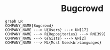 <h1 align="center">Bugcrowd</h1>

```mermaid
graph LR
COMPANY_NAME{Bugcrowd}
COMPANY_NAME ---> U{Users} ---> UN[17]
COMPANY_NAME ---> R{Repositories} ---> RN[399]
COMPANY_NAME ---> G{Gists} ---> GN[2]
COMPANY_NAME ---> ML{Most Used<br>Languages}
```

